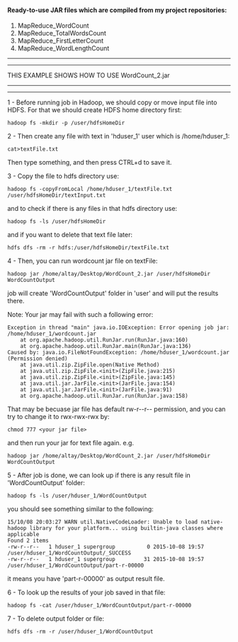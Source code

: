 #### Ready-to-use JAR files which are compiled from my project repositories:
<ol>
<li> MapReduce_WordCount </li>
<li> MapReduce_TotalWordsCount </li>
<li> MapReduce_FirstLetterCount </li>
<li> MapReduce_WordLengthCount </li>
</ol>

--------------------------------------------------------------------------------------------------------------
--------------------------------------------------------------------------------------------------------------

THIS EXAMPLE SHOWS HOW TO USE WordCount_2.jar

--------------------------------------------------------------------------------------------------------------
--------------------------------------------------------------------------------------------------------------

1 - 
Before running job in Hadoop, we should copy or move input file into HDFS. 
For that we should create HDFS home directory first:

	hadoop fs -mkdir -p /user/hdfsHomeDir


2 - 
Then create any file with text in 'hduser_1' user which is /home/hduser_1:

	cat>textFile.txt

Then type something, and then press CTRL+d to save it.


3 - 
Copy the file to hdfs directory use:

	hadoop fs -copyFromLocal /home/hduser_1/textFile.txt /user/hdfsHomeDir/textInput.txt

and to check if there is any files in that hdfs directory use:

	hadoop fs -ls /user/hdfsHomeDir

and if you want to delete that text file later:

	hdfs dfs -rm -r hdfs:/user/hdfsHomeDir/textFile.txt

4 - 
Then, you can run wordcount jar file on textFile:

	hadoop jar /home/altay/Desktop/WordCount_2.jar /user/hdfsHomeDir WordCountOutput

job will create 'WordCountOutput' folder in 'user' and will put the results there.

Note: Your jar may fail with such a following error:

	Exception in thread "main" java.io.IOException: Error opening job jar: /home/hduser_1/wordcount.jar
		at org.apache.hadoop.util.RunJar.run(RunJar.java:160)
		at org.apache.hadoop.util.RunJar.main(RunJar.java:136)
	Caused by: java.io.FileNotFoundException: /home/hduser_1/wordcount.jar (Permission denied)
		at java.util.zip.ZipFile.open(Native Method)
		at java.util.zip.ZipFile.<init>(ZipFile.java:215)
		at java.util.zip.ZipFile.<init>(ZipFile.java:145)
		at java.util.jar.JarFile.<init>(JarFile.java:154)
		at java.util.jar.JarFile.<init>(JarFile.java:91)
		at org.apache.hadoop.util.RunJar.run(RunJar.java:158)

That may be becuase jar file has default rw-r--r-- permission, and you can try to change it to rwx-rwx-rwx by:

	chmod 777 <your jar file>

and then run your jar for text file again.
e.g. 

	hadoop jar /home/altay/Desktop/WordCount_2.jar /user/hdfsHomeDir WordCountOutput


5 - 
After job is done, we can look up if there is any result file in 'WordCountOutput' folder:

	hadoop fs -ls /user/hduser_1/WordCountOutput

you should see something similar to the following:

	15/10/08 20:03:27 WARN util.NativeCodeLoader: Unable to load native-hadoop library for your platform... using builtin-java classes where applicable
	Found 2 items
	-rw-r--r--   1 hduser_1 supergroup          0 2015-10-08 19:57 /user/hduser_1/WordCountOutput/_SUCCESS
	-rw-r--r--   1 hduser_1 supergroup         31 2015-10-08 19:57 /user/hduser_1/WordCountOutput/part-r-00000

it means you have 'part-r-00000' as output result file.


6 -
To look up the results of your job saved in that file:

	hadoop fs -cat /user/hduser_1/WordCountOutput/part-r-00000

7 - 
To delete output folder or file:

	hdfs dfs -rm -r /user/hduser_1/WordCountOutput

